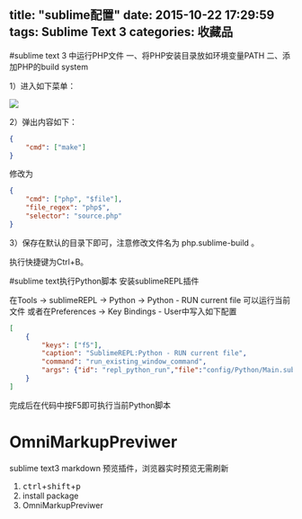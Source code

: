 title: "sublime配置"
date: 2015-10-22 17:29:59
tags: Sublime Text 3
categories: 收藏品
---
#sublime text 3 中运行PHP文件
一、将PHP安装目录放如环境变量PATH
二、添加PHP的build system

<!-- more -->

1）进入如下菜单：

![](http://img.blog.csdn.net/20140614175924156)

2）弹出内容如下：
```json
{
    "cmd": ["make"]
}
```
修改为
```json
{
    "cmd": ["php", "$file"],
    "file_regex": "php$", 
    "selector": "source.php"
}
```
3）保存在默认的目录下即可，注意修改文件名为 php.sublime-build 。

执行快捷键为Ctrl+B。

#sublime text执行Python脚本
安装sublimeREPL插件

在Tools -> sublimeREPL -> Python -> Python - RUN current file 可以运行当前文件
或者在Preferences -> Key Bindings - User中写入如下配置
```json
[
	{ 
		"keys": ["f5"],
		"caption": "SublimeREPL:Python - RUN current file",
		"command": "run_existing_window_command",
		"args": {"id": "repl_python_run","file":"config/Python/Main.sublime-menu"}
	}
]

```
完成后在代码中按F5即可执行当前Python脚本

# OmniMarkupPreviwer
sublime text3 markdown 预览插件，浏览器实时预览无需刷新

1. <kbd>ctrl</kbd>+<kbd>shift</kbd>+<kbd>p</kbd> 
2. install package
3. OmniMarkupPreviwer